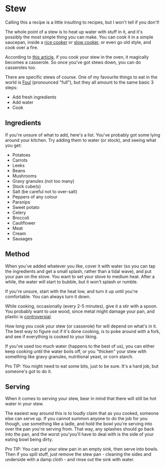 # Stew

Calling this a recipe is a little insulting to recipes, but I won't tell if you don't!

The whole point of a stew is to heat up water with stuff in it, and it's possibly the most simple thing you can make. You can cook it in a simple saucepan, inside a [rice cooker](https://www.thespruceeats.com/how-to-use-your-rice-cooker-482851) or [slow cooker](https://www.goodhousekeeping.com/uk/product-reviews/electricals/g25900206/best-slow-cookers-reviewed/), or even go old style, and cook over a fire.

According to [this article](https://foodsguy.com/difference-stew-and-casserole/), if you cook your stew in the oven, it magically becomes a casserole. So once you've got stews down, you can do casseroles too.

There are specific stews of course. One of my favourite things to eat in the world is [Foul](https://www.themediterraneandish.com/foul-mudammas-recipe/) (pronounced "full"), but they all amount to the same basic 3 steps:

- Add fresh ingredients
- Add water
- Cook

## Ingredients

If you're unsure of what to add, here's a list. You've probably got some lying around your kitchen. Try adding them to water (or stock), and seeing what you get:

- Potatoes
- Carrots
- Leeks
- Beans
- Mushrooms
- Gravy granules (not too many)
- Stock cube(s)
- Salt (be careful not to over-salt)
- Peppers of any colour
- Parsnips
- Sweet potato
- Celery
- Broccoli
- Cauliflower
- Meat
- Cream
- Sausages

## Method

When you've added whatever you like, cover it with water (so you can tap the ingredients and get a small splash, rather than a tidal wave), and put your pan on the stove. You want to set your stove to medium heat. After a while, the water will start to bubble, but it won't splash or rumble.

If you're unsure, start with the heat low, and turn it up until you're comfortable. You can always turn it down.

While cooking, occasionally (every 2-5 minutes), give it a stir with a spoon. You probably want to use wood, since metal might damage your pan, and plastic is [controversial](https://www.healthdigest.com/732241/are-plastic-utensils-bad-for-you/).

How long you cook your stew (or casserole) for will depend on what's in it. The best way to figure out if it's done cooking, is to poke around with a fork, and see if everything is cooked to your liking.

If you've used too much water (happens to the best of us), you can either keep cooking until the water boils off, or you "thicken" your stew with something like gravy granules, nutritional yeast, or corn starch.

Pro TIP: You might need to eat some bits, just to be sure. It's a hard job, but someone's got to do it.

## Serving

When it comes to serving your stew, bear in mind that there will still be hot water in your stew.

The easiest way around this is to loudly claim that as you cooked, someone else can serve up. If you cannot summon anyone to do the job for you though, use something like a ladle, and hold the bowl you're serving into over the pan you're serving from. That way, any splashes should go back into the pan, and the worst you'you'll have to deal with is the side of your eating bowl being dirty.

Pro TIP: You can put your stew pan in an empty sink, then serve into bowls. Then if you spill stuff, just remove the stew pan - cleaning the sides and underside with a damp cloth - and rinse out the sink with water.
